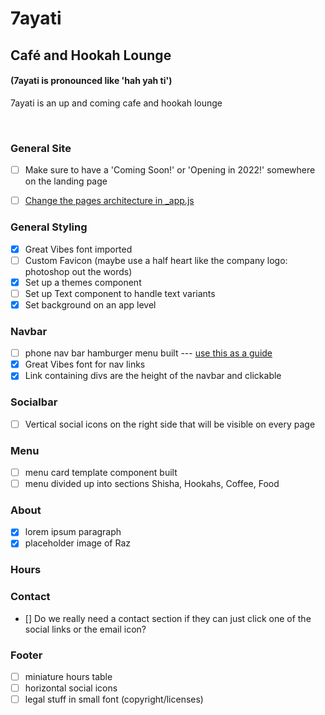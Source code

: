 # 7ayati

## Café and Hookah Lounge

#### (7ayati is pronounced like 'hah yah ti')
7ayati is an up and coming cafe and hookah lounge

<br>

### General Site
- [ ] Make sure to have a 'Coming Soon!' or 'Opening in 2022!' somewhere on the landing page
- [ ] [Change the pages architecture in _app.js](https://newcurrent.se/blog/nextjs-styled-components) 


### General Styling
- [x] Great Vibes font imported
- [ ] Custom Favicon (maybe use a half heart like the company logo: photoshop out the words)
- [x] Set up a themes component
- [ ] Set up Text component to handle text variants
- [x] Set background on an app level

### Navbar

-   [ ] phone nav bar hamburger menu built --- [use this as a guide](https://dev.to/andrewespejo/how-to-design-a-simple-and-beautiful-navbar-using-nextjs-and-tailwindcss-26p1)
-   [x] Great Vibes font for nav links
-   [x] Link containing divs are the height of the navbar and clickable

### Socialbar
- [ ] Vertical social icons on the right side that will be visible on every page

### Menu
- [ ] menu card template component built
- [ ] menu divided up into sections Shisha, Hookahs, Coffee, Food

### About
- [x] lorem ipsum paragraph
- [x] placeholder image of Raz

### Hours

### Contact
- [] Do we really need a contact section if they can just click one of the social links or the email icon?

### Footer
- [ ] miniature hours table
- [ ] horizontal social icons
- [ ] legal stuff in small font (copyright/licenses)